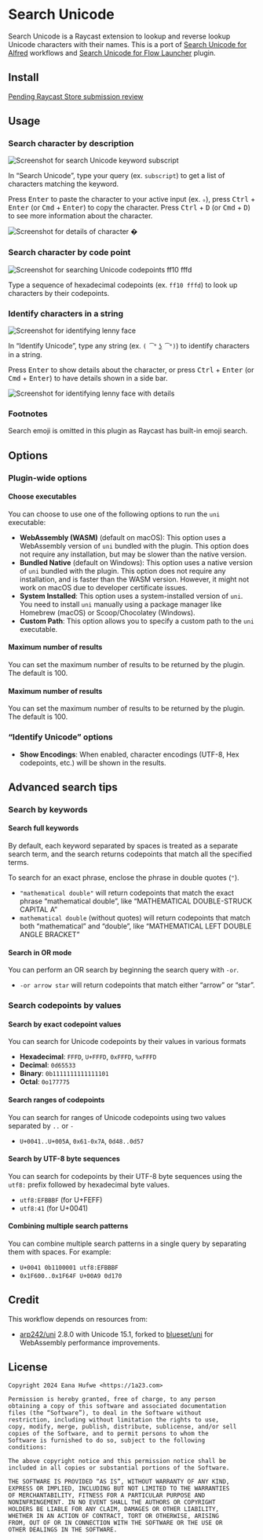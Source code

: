# Search Unicode

Search Unicode is a Raycast extension to lookup and reverse lookup Unicode characters with their names. This is a port of [Search Unicode for Alfred] workflows and [Search Unicode for Flow Launcher] plugin.

[Search Unicode for Alfred]: https://github.com/blueset/alfred-search-unicode/
[Search Unicode for Flow Launcher]: https://github.com/blueset/flow-search-unicode/

## Install

[Pending Raycast Store submission review](https://github.com/raycast/extensions/pull/22271)

## Usage

### Search character by description

![Screenshot for search Unicode keyword subscript](images/u_subscript.png)

In “Search Unicode”, type your query (ex. `subscript`) to get a list of characters
matching the keyword.

Press <kbd>Enter</kbd> to paste the character to your active input (ex. `₀`), press <kbd>Ctrl</kbd> + <kbd>Enter</kbd> (or <kbd>Cmd</kbd> + <kbd>Enter</kbd>) to copy the character. Press <kbd>Ctrl</kbd> + <kbd>D</kbd> (or <kbd>Cmd</kbd> + <kbd>D</kbd>) to see more information about the character.

![Screenshot for details of character �](images/u_details.png)

### Search character by code point

![Screenshot for searching Unicode codepoints ff10 fffd](images/u_ff10_fffd.png)

Type a sequence of hexadecimal codepoints (ex. `ff10 fffd`) to look up characters by their codepoints.

### Identify characters in a string

![Screenshot for identifying lenny face](images/uid_lenny.png)

In “Identify Unicode”, type any string (ex. `( ͡° ͜ʖ ͡°)`) to identify characters in a string.

Press <kbd>Enter</kbd> to show details about the character, or press <kbd>Ctrl</kbd> + <kbd>Enter</kbd> (or <kbd>Cmd</kbd> + <kbd>Enter</kbd>) to have details shown in a side bar.

![Screenshot for identifying lenny face with details](images/uid_lenny_details.png)

### Footnotes

Search emoji is omitted in this plugin as Raycast has built-in emoji search.

## Options

### Plugin-wide options

#### Choose executables

You can choose to use one of the following options to run the `uni` executable:

- **WebAssembly (WASM)** (default on macOS): This option uses a WebAssembly version of `uni` bundled with the plugin. This option does not require any installation, but may be slower than the native version.
- **Bundled Native** (default on Windows): This option uses a native version of `uni` bundled with the plugin. This option does not require any installation, and is faster than the WASM version. However, it might not work on macOS due to developer certificate issues.
- **System Installed**: This option uses a system-installed version of `uni`. You need to install `uni` manually using a package manager like Homebrew (macOS) or Scoop/Chocolatey (Windows).
- **Custom Path**: This option allows you to specify a custom path to the `uni` executable.

#### Maximum number of results

You can set the maximum number of results to be returned by the plugin. The default is 100.

#### Maximum number of results

You can set the maximum number of results to be returned by the plugin. The default is 100.

### “Identify Unicode” options

- **Show Encodings**: When enabled, character encodings (UTF-8, Hex codepoints, etc.) will be shown in the results.

## Advanced search tips

### Search by keywords

#### Search full keywords

By default, each keyword separated by spaces is treated as a separate search term, and the search returns codepoints that match all the specified terms.

To search for an exact phrase, enclose the phrase in double quotes (`"`).

- `"mathematical double"` will return codepoints that match the exact phrase “mathematical double”, like “MATHEMATICAL DOUBLE-STRUCK CAPITAL A”
- `mathematical double` (without quotes) will return codepoints that match both “mathematical” and “double”, like “MATHEMATICAL LEFT DOUBLE ANGLE BRACKET”

#### Search in OR mode

You can perform an OR search by beginning the search query with `-or`.

- `-or arrow star` will return codepoints that match either “arrow” or “star”.

### Search codepoints by values

#### Search by exact codepoint values

You can search for Unicode codepoints by their values in various formats    

- **Hexadecimal**:  `FFFD`, `U+FFFD`, `0xFFFD`, `%xFFFD`
- **Decimal**:  `0d65533`
- **Binary**:  `0b1111111111111101`
- **Octal**:  `0o177775`

#### Search ranges of codepoints

You can search for ranges of Unicode codepoints using two values separated by `..` or `-`

- `U+0041..U+005A`, `0x61-0x7A`, `0d48..0d57`

#### Search by UTF-8 byte sequences

You can search for codepoints by their UTF-8 byte sequences using the `utf8:` prefix followed by hexadecimal byte values.

- `utf8:EFBBBF` (for U+FEFF)
- `utf8:41` (for U+0041)

#### Combining multiple search patterns

You can combine multiple search patterns in a single query by separating them with spaces. For example:

- `U+0041 0b1100001 utf8:EFBBBF`
- `0x1F600..0x1F64F U+00A9 0d170`

## Credit

This workflow depends on resources from:

- [arp242/uni] 2.8.0 with Unicode 15.1, forked to [blueset/uni] for WebAssembly performance improvements.

[arp242/uni]: https://github.com/arp242/uni
[blueset/uni]: https://github.com/blueset/uni/tree/fork

## License

```plain
Copyright 2024 Eana Hufwe <https://1a23.com>

Permission is hereby granted, free of charge, to any person
obtaining a copy of this software and associated documentation
files (the “Software”), to deal in the Software without
restriction, including without limitation the rights to use,
copy, modify, merge, publish, distribute, sublicense, and/or sell
copies of the Software, and to permit persons to whom the
Software is furnished to do so, subject to the following
conditions:

The above copyright notice and this permission notice shall be
included in all copies or substantial portions of the Software.

THE SOFTWARE IS PROVIDED “AS IS”, WITHOUT WARRANTY OF ANY KIND,
EXPRESS OR IMPLIED, INCLUDING BUT NOT LIMITED TO THE WARRANTIES
OF MERCHANTABILITY, FITNESS FOR A PARTICULAR PURPOSE AND
NONINFRINGEMENT. IN NO EVENT SHALL THE AUTHORS OR COPYRIGHT
HOLDERS BE LIABLE FOR ANY CLAIM, DAMAGES OR OTHER LIABILITY,
WHETHER IN AN ACTION OF CONTRACT, TORT OR OTHERWISE, ARISING
FROM, OUT OF OR IN CONNECTION WITH THE SOFTWARE OR THE USE OR
OTHER DEALINGS IN THE SOFTWARE.
```
